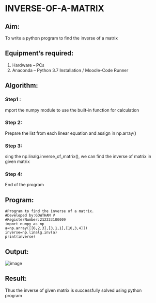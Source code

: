 # INVERSE-OF-A-MATRIX
## Aim:
To write a python program to find the inverse of a matrix
## Equipment’s required:
1. 	Hardware – PCs
2. 	Anaconda – Python 3.7 Installation / Moodle-Code Runner
## Algorithm:
### Step1 :
mport the numpy module to use the built-in function for calculation
### Step 2: 
Prepare the list from each linear equation and assign in np.array()
### Step 3: 
sing the np.linalg.inverse_of_matrix(), we can find the inverse of matrix in given matrix
### Step 4:
End of the program

## Program:
```
#Program to find the inverse of a matrix.
#Developed by:GOWTHAM V
#RegisterNumber:212223100009
import numpy as np
a=np.array([[6,2,3],[3,1,1],[10,3,4]])
inverse=np.linalg.inv(a)
print(inverse)
```
## Output:
![image](https://github.com/Gowtham-jk/INVERSE-OF-A-MATRIX/assets/149857834/9cc59ff6-f460-4371-b1de-88dc0a78204a)

## Result:
Thus the inverse of given matrix is successfully solved using python program

